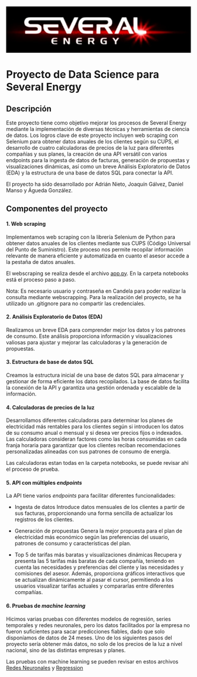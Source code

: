 ![img](several.jpg)

# Proyecto de Data Science para Several Energy
## Descripción
Este proyecto tiene como objetivo mejorar los procesos de Several Energy mediante la implementación de diversas técnicas y herramientas de ciencia de datos. Los logros clave de este proyecto incluyen web scraping con Selenium para obtener datos anuales de los clientes según su CUPS, el desarrollo de cuatro calculadoras de precios de la luz para diferentes compañías y sus planes, la creación de una API versátil con varios endpoints para la ingesta de datos de facturas, generación de propuestas y visualizaciones dinámicas, así como un breve Análisis Exploratorio de Datos (EDA) y la estructura de una base de datos SQL para conectar la API.

El proyecto ha sido desarrollado por Adrián Nieto, Joaquín Gálvez, Daniel Manso y Águeda González.

## Componentes del proyecto
#### 1. Web scraping
Implementamos web scraping con la librería Selenium de Python para obtener datos anuales de los clientes mediante sus CUPS (Código Universal del Punto de Suministro). Este proceso nos permite recopilar información relevante de manera eficiente y automatizada en cuanto el asesor accede a la pestaña de datos anuales.

El webscraping se realiza desde el archivo [app.py](scripts/app.py). En la carpeta notebooks está el proceso paso a paso.

Nota: Es necesario usuario y contraseña en Candela para poder realizar la consulta mediante webscrapping. Para la realización del proyecto, se ha utilizado un .gitignore para no compartir las credenciales.

#### 2. Análisis Exploratorio de Datos (EDA)
Realizamos un breve EDA para comprender mejor los datos y los patrones de consumo. Este análisis proporciona información y visualizaciones valiosas para ajustar y mejorar las calculadoras y la generación de propuestas.

#### 3. Estructura de base de datos SQL
Creamos la estructura inicial de una base de datos SQL para almacenar y gestionar de forma eficiente los datos recopilados. La base de datos facilita la conexión de la API y garantiza una gestión ordenada y escalable de la información.

#### 4. Calculadoras de precios de la luz
Desarrollamos diferentes calculadoras para determinar los planes de electricidad más rentables para los clientes según si introducen los datos de su consumo anual o mensual y si desea ver precios fijos o indexados. Las calculadoras consideran factores como las horas consumidas en cada franja horaria para garantizar que los clientes reciban recomendaciones personalizadas alineadas con sus patrones de consumo de energía.

Las calculadoras estan todas en la carpeta notebooks, se puede revisar ahi el proceso de prueba.

#### 5. API con múltiples *endpoints*
La API tiene varios *endpoints* para facilitar diferentes funcionalidades:

- Ingesta de datos
Introduce datos mensuales de los clientes a partir de sus facturas, proporcionando una forma sencilla de actualizar los registros de los clientes.
- Generación de propuestas
Genera la mejor propuesta para el plan de electricidad más económico según las preferencias del usuario, patrones de consumo y características del plan. 

- Top 5 de tarifas más baratas y visualizaciones dinámicas
Recupera y presenta las 5 tarifas más baratas de cada compañía, teniendo en cuenta las necesidades y preferencias del cliente y las necesidades y comisiones del asesor. Además, proporciona gráficos interactivos que se actualizan dinámicamente al pasar el cursor, permitiendo a los usuarios visualizar tarifas actuales y compararlas entre diferentes compañías.

#### 6. Pruebas de *machine learning*
Hicimos varias pruebas con diferentes modelos de regresión, series temporales y redes neuronales, pero los datos facilitados por la empresa no fueron suficientes para sacar predicciones fiables, dado que solo disponíamos de datos de 24 meses. Uno de los siguientes pasos del proyecto sería obtener más datos, no solo de los precios de la luz a nivel nacional, sino de las distintas empresas y planes.

Las pruebas con machine learning se pueden revisar en estos archivos [Redes Neuronales](notebooks/05_ML_RRNN_dffiltrados.ipynb) y [Regression](notebooks/05_ML_Regressiones.ipynb)
